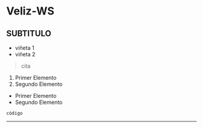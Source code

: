 # Veliz-WS 

## SUBTITULO

- viñeta 1
- viñeta 2

> cita

1. Primer Elemento
2. Segundo Elemento

* Primer Elemento
* Segundo Elemento

`código`

---

